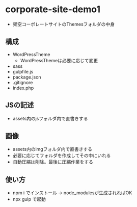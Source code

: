 # corporate-site-demo1
- 架空コーポレートサイトのThemesフォルダの中身

## 構成
- WordPressTheme
	- WordPressThemeは必要に応じて変更
- sass
- gulpfile.js
- package.json
- .gitignore
- index.php

## JSの記述
- assets内のjsフォルダ内で直書きする

## 画像
- assets内のimgフォルダ内で直書きする
- 必要に応じてフォルダを作成してその中にいれる
- 自動圧縮は削除。最後に圧縮作業をする

## 使い方
- npm i でインストール → node_modulesが生成されればOK
- npx gulp で起動
